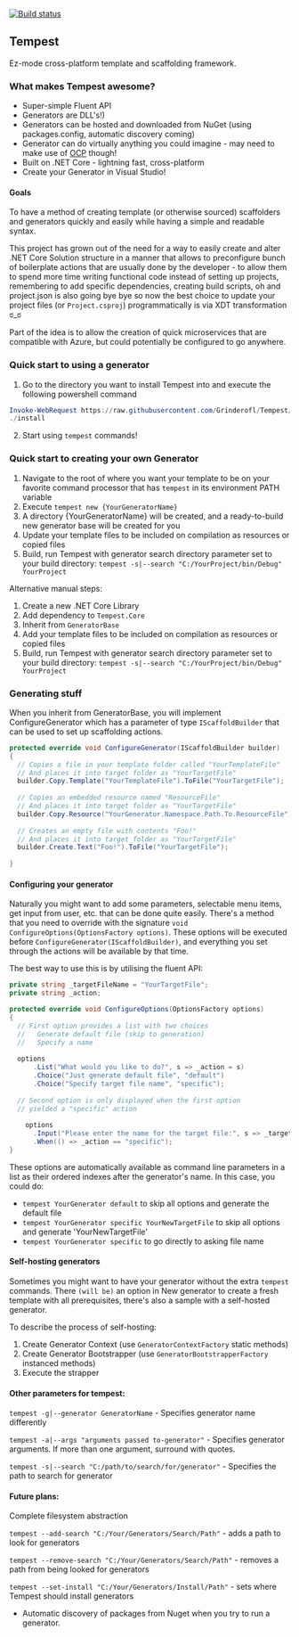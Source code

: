 [![Build status](https://ci.appveyor.com/api/projects/status/ntpiso2gjotxmrmd?svg=true)](https://ci.appveyor.com/project/Grinderofl/tempest)


## Tempest

Ez-mode cross-platform template and scaffolding framework.

### What makes Tempest awesome?
* Super-simple Fluent API
* Generators are DLL's!)
* Generators can be hosted and downloaded from NuGet (using packages.config, automatic discovery coming)
* Generator can do virtually anything you could imagine - may need to make use of [OCP](https://en.wikipedia.org/wiki/Open/closed_principle) though!
* Built on .NET Core - lightning fast, cross-platform
* Create your Generator in Visual Studio!

#### Goals

To have a method of creating template (or otherwise sourced) scaffolders and generators quickly and easily while having a simple and readable syntax.

This project has grown out of the need for a way to easily create and alter .NET Core Solution structure in a manner that allows to preconfigure bunch of boilerplate actions that are usually done by the developer - to allow them to spend more time writing functional code instead of setting up projects, remembering to add specific dependencies, creating build scripts, oh and project.json is also going bye bye so now the best choice to update your project files (or `Project.csproj`) programmatically is via XDT transformation ಠ_ಠ

Part of the idea is to allow the creation of quick microservices that are compatible with Azure, but could potentially be configured to go anywhere.


### Quick start to using a generator

1. Go to the directory you want to install Tempest into and execute the following powershell command

```powershell
Invoke-WebRequest https://raw.githubusercontent.com/Grinderofl/Tempest/develop/install/install.ps1 -OutFile install.ps1
./install
```

2. Start using `tempest` commands!

### Quick start to creating your own Generator

1. Navigate to the root of where you want your template to be on your favorite command processor that has `tempest` in its environment PATH variable
2. Execute `tempest new {YourGeneratorName}`
3. A directory {YourGeneratorName} will be created, and a ready-to-build new generator base will be created for you
4. Update your template files to be included on compilation as resources or copied files
5. Build, run Tempest with generator search directory parameter set to your build directory: `tempest -s|--search "C:/YourProject/bin/Debug" YourProject`

Alternative manual steps:

1. Create a new .NET Core Library
2. Add dependency to `Tempest.Core`
3. Inherit from `GeneratorBase`
4. Add your template files to be included on compilation as resources or copied files
5. Build, run Tempest with generator search directory parameter set to your build directory: `tempest -s|--search "C:/YourProject/bin/Debug" YourProject`

### Generating stuff

When you inherit from GeneratorBase, you will implement ConfigureGenerator which has a parameter of type `IScaffoldBuilder` that can be used to set up scaffolding actions.

```c#
protected override void ConfigureGenerator(IScaffoldBuilder builder)
{
  // Copies a file in your template folder called "YourTemplateFile"
  // And places it into target folder as "YourTargetFile"
  builder.Copy.Template("YourTemplateFile").ToFile("YourTargetFile");
  
  // Copies an embedded resource named "ResourceFile"
  // And places it into target folder as "YourTargetFile"
  builder.Copy.Resource("YourGenerator.Namespace.Path.To.ResourceFile").ToFile("YourTargetFile");
  
  // Creates an empty file with contents "Foo!"
  // And places it into target folder as "YourTargetFile"
  builder.Create.Text("Foo!").ToFile("YourTargetFile");
  
}
```


#### Configuring your generator

Naturally you might want to add some parameters, selectable menu items, get input from user, etc. that can be done quite easily. There's a method that you need to override with the signature `void ConfigureOptions(OptionsFactory options)`. These options will be executed before `ConfigureGenerator(IScaffoldBuilder)`, and everything you set through the actions will be available by that time.

The best way to use this is by utilising the fluent API:

```c#
private string _targetFileName = "YourTargetFile";
private string _action;

protected override void ConfigureOptions(OptionsFactory options)
{
  // First option provides a list with two choices
  //   Generate default file (skip to generation)
  //   Specify a name
  
  options
      .List("What would you like to do?", s => _action = s)
      .Choice("Just generate default file", "default")
      .Choice("Specify target file name", "specific");
      
  // Second option is only displayed when the first option
  // yielded a "specific" action
  
    options
      .Input("Please enter the name for the target file:", s => _targetFileName = s)
      .When(() => _action == "specific");
}

```

These options are automatically available as command line parameters in a list as their ordered indexes after the generator's name. In this case, you could do:

* `tempest YourGenerator default` to skip all options and generate the default file
* `tempest YourGenerator specific YourNewTargetFile` to skip all options and generate 'YourNewTargetFile'
* `tempest YourGenerator specific` to go directly to asking file name


#### Self-hosting generators

Sometimes you might want to have your generator without the extra `tempest` commands. There `(will be)` an option in New generator to create a fresh template with all prerequisites, there's also a sample with a self-hosted generator.

To describe the process of self-hosting:

1) Create Generator Context (use `GeneratorContextFactory` static methods)
2) Create Generator Bootstrapper (use `GeneratorBootstrapperFactory` instanced methods)
3) Execute the strapper


#### Other parameters for tempest:

`tempest -g|--generator GeneratorName` - Specifies generator name differently

`tempest -a|--args "arguments passed to-generator"` - Specifies generator arguments. If more than one argument, surround with quotes.

`tempest -s|--search "C:/path/to/search/for/generator"` - Specifies the path to search for generator


#### Future plans:

Complete filesystem abstraction

`tempest --add-search "C:/Your/Generators/Search/Path"` - adds a path to look for generators

`tempest --remove-search "C:/Your/Generators/Search/Path"` - removes a path from being looked for generators


`tempest --set-install "C:/Your/Generators/Install/Path"` - sets where Tempest should install generators

* Automatic discovery of packages from Nuget when you try to run a generator. 
